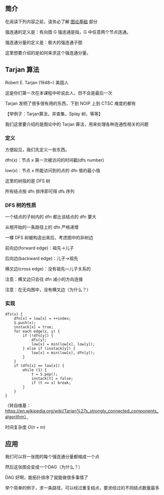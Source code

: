 ## 简介

在阅读下列内容之前，请务必了解 [图论基础](/graph/basic) 部分

强连通的定义是：有向图 G 强连通是指，G 中任意两个节点连通。

强连通分量的定义是：极大的强连通子图

这里想要介绍的是如何来求这个强连通分量。

## Tarjan 算法

Robert E. Tarjan (1948~) 美国人

这是你们第一次在本课程中听说此人，但不会是最后一次

Tarjan 发明了很多很有用的东西，下到 NOIP 上到 CTSC 难度的都有

【举例子：Tarjan算法，并查集，Splay 树，等等】

我们这里要介绍的是图论中的 Tarjan 算法，用来处理各种连通性相关的问题

### 定义

方便起见，我们先定义一些东西。

dfn(x)：节点 x 第一次被访问的时间戳(dfs number)

low(x)：节点 x 所能访问到的点的 dfn 值的最小值

这里的树指的是 DFS 树

所有结点按 dfn 排序即可得 dfs 序列

### DFS 树的性质

一个结点的子树内的 dfn 都比该结点的 dfn 要大

从根开始的一条路径上的 dfn 严格递增

一棵 DFS 树被构造出来后，考虑图中的非树边

前向边(forward edge)：祖先→儿子

后向边(backward edge)：儿子→祖先

横叉边(cross edge)：没有祖先—儿子关系的

注意：横叉边只会往 dfn 减小的方向连接

注意：在无向图中，没有横叉边（为什么？）

### 实现

    dfs(x) {
    	dfn[x] = low[x] = ++index;
    	S.push(x);
    	instack[x] = true;
    	for each edge(x, y) {
    		if (!dfn[y]) {
    			dfs(y);
    			low[x] = min(low[x], low[y]);
    		} else if (instack[y]) {
    			low[x] = min(low[x], dfn[y]);
    		}
    	}
    	if (dfn[x] == low[x]) {
    		while (1) {
    			t = S.pop();
    			instack[t] = false;
    			if (t == x) break;
    		}
    	}
    }

（转自维基：<https://en.wikipedia.org/wiki/Tarjan%27s_strongly_connected_components_algorithm）>

时间复杂度 $O(n+m)$

## 应用

我们可以将一张图的每个强连通分量都缩成一个点

然后这张图会变成一个DAG（为什么？）

DAG 好啊，能拓扑排序了就能做很多事情了

举个简单的例子，求一条路径，可以经过重复结点，要求经过的不同结点数量最多
